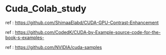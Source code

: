 # Cuda_Colab_study
ref : https://github.com/ShimaaElabd/CUDA-GPU-Contrast-Enhancement

ref : https://github.com/CodedK/CUDA-by-Example-source-code-for-the-book-s-examples-

ref : https://github.com/NVIDIA/cuda-samples
